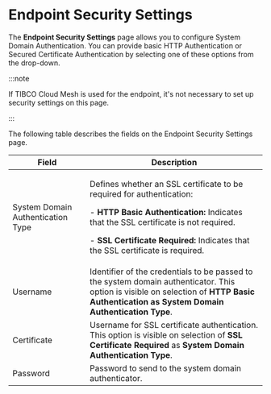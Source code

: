 ﻿---
sidebar_position: 6
---

# Endpoint Security Settings

<head>
  <meta name="guidename" content="API Management"/>
  <meta name="context" content="GUID-af00e798-d960-4900-bfc6-0dc4ae798761"/>
</head>

The **Endpoint Security Settings** page allows you to configure System Domain Authentication. You can provide basic HTTP Authentication or Secured Certificate Authentication by selecting one of these options from the drop-down. 

:::note

If TIBCO Cloud Mesh is used for the endpoint, it's not necessary to set up security settings on this page. 

:::

The following table describes the fields on the Endpoint Security Settings page. 

|**Field** |**Description** |
| ----- | ---- |
|System Domain Authentication Type|<p>Defines whether an SSL certificate to be required for authentication: </p><p>- **HTTP Basic Authentication:** Indicates that the SSL certificate is not required. </p><p>- **SSL Certificate Required:** Indicates that the SSL certificate is required. </p>|
|Username|Identifier of the credentials to be passed to the system domain authenticator. This option is visible on selection of **HTTP Basic Authentication as System Domain Authentication Type**. |
|Certificate|Username for SSL certificate authentication. This option is visible on selection of **SSL Certificate Required** as **System Domain Authentication Type**. |
|Password|Password to send to the system domain authenticator. |

